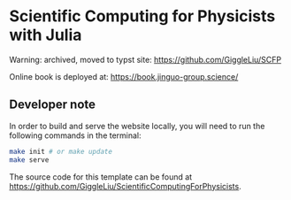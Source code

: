 # Scientific Computing for Physicists with Julia

Warning: archived, moved to typst site: https://github.com/GiggleLiu/SCFP

Online book is deployed at: <https://book.jinguo-group.science/>

## Developer note

In order to build and serve the website locally, you will need to run the following
commands in the terminal:

```bash
make init # or make update
make serve
```

The source code for this template can be found at <https://github.com/GiggleLiu/ScientificComputingForPhysicists>.
